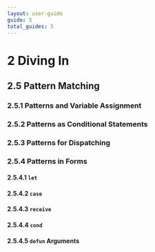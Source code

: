 ```yaml
---
layout: user-guide
guide: 5
total_guides: 5
---
```

#  2 Diving In

## 2.5 Pattern Matching

### 2.5.1 Patterns and Variable Assignment
### 2.5.2 Patterns as Conditional Statements
### 2.5.3 Patterns for Dispatching
### 2.5.4 Patterns in Forms
#### 2.5.4.1 ```let```
#### 2.5.4.2 ```case```
#### 2.5.4.3 ```receive```
#### 2.5.4.4 ```cond```
#### 2.5.4.5 ```defun``` Arguments


